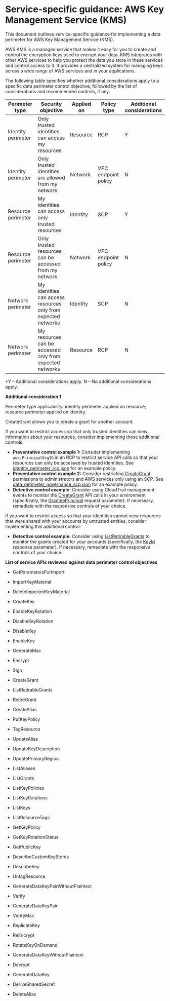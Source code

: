 
# Service-specific guidance: AWS Key Management Service (KMS)


This document outlines service-specific guidance for implementing a data perimeter for AWS Key Management Service (KMS). 

AWS KMS is a managed service that makes it easy for you to create and control the encryption keys used to encrypt your data. KMS integrates with other AWS services to help you protect the data you store in these services and control access to it. It provides a centralized system for managing keys across a wide range of AWS services and in your applications.


The following table specifies whether additional considerations apply to a specific data perimeter control objective, followed by the list of considerations and recommended controls, if any.

| Perimeter type | Security objective | Applied on | Policy type | Additional considerations |
|----------------|-------------------|------------|-------------|------------------------|
| Identity perimeter | Only trusted identities can access my resources | Resource | RCP | Y |
| Identity perimeter | Only trusted identities are allowed from my network | Network | VPC endpoint policy | N |
| Resource perimeter | My identities can access only trusted resources | Identity | SCP | Y |
| Resource perimeter | Only trusted resources can be accessed from my network | Network | VPC endpoint policy | N |
| Network perimeter | My identities can access resources only from expected networks | Identity | SCP | N |
| Network perimeter | My resources can be accessed only from expected networks | Resource | RCP | N |

*Y – Additional considerations apply. N – No additional considerations apply.
 



**Additional consideration 1**

Perimeter type applicability: identity perimeter applied on resource; resource perimeter applied on identity.
        
CreateGrant allows you to create a grant for another account.

If you want to restrict access so that only trusted identities can view information about your resources, consider implementing these additional controls:

* **Preventative control example 1:** Consider implementing `aws:PrincipalOrgID` in an RCP to restrict service API calls so that your resources can only be accessed by trusted identities. See [identity_perimeter_rcp.json](https://github.com/aws-samples/data-perimeter-policy-examples/blob/main/resource_control_policies/identity_perimeter_rcp.json) for an example policy.
* **Preventative control example 2:** Consider restricting [CreateGrant](https://docs.aws.amazon.com/kms/latest/APIReference/API_CreateGrant.html) permissions to administrators and AWS services only using an SCP. See [data_perimeter_governance_scp.json](https://github.com/aws-samples/data-perimeter-policy-examples/blob/main/service_control_policies/data_perimeter_governance_scp.json) for an example policy.
* **Detective control example:** Consider using CloudTrail management events to monitor the [CreateGrant](https://docs.aws.amazon.com/kms/latest/APIReference/API_CreateGrant.html) API calls in your environment (specifically, the [GranteePrincipal](https://docs.aws.amazon.com/kms/latest/APIReference/API_CreateGrant.html#KMS-CreateGrant-request-GranteePrincipal) request parameter). If necessary, remediate with the responsive controls of your choice.

If you want to restrict access so that your identities cannot view resources that were shared with your accounts by untrusted entities, consider implementing this additional control:

* **Detective control example:** Consider using [ListRetirableGrants](https://docs.aws.amazon.com/kms/latest/APIReference/API_ListRetirableGrants.html) to monitor the grants created for your accounts (specifically, the [KeyId](https://docs.aws.amazon.com/kms/latest/APIReference/API_ListRetirableGrants.html#API_ListRetirableGrants_ResponseSyntax) response parameter). If necessary, remediate with the responsive controls of your choice.





**List of service APIs reviewed against data perimeter control objectives**

* GetParametersForImport

* ImportKeyMaterial

* DeleteImportedKeyMaterial

* CreateKey

* EnableKeyRotation

* DisableKeyRotation

* DisableKey

* EnableKey

* GenerateMac

* Encrypt

* Sign

* CreateGrant

* ListRetirableGrants

* RetireGrant

* CreateAlias

* PutKeyPolicy

* TagResource

* UpdateAlias

* UpdateKeyDescription

* UpdatePrimaryRegion

* ListAliases

* ListGrants

* ListKeyPolicies

* ListKeyRotations

* ListKeys

* ListResourceTags

* GetKeyPolicy

* GetKeyRotationStatus

* GetPublicKey

* DescribeCustomKeyStores

* DescribeKey

* UntagResource

* GenerateDataKeyPairWithoutPlaintext

* Verify

* GenerateDataKeyPair

* VerifyMac

* ReplicateKey

* ReEncrypt

* RotateKeyOnDemand

* GenerateDataKeyWithoutPlaintext

* Decrypt

* GenerateDataKey

* DeriveSharedSecret

* DeleteAlias


